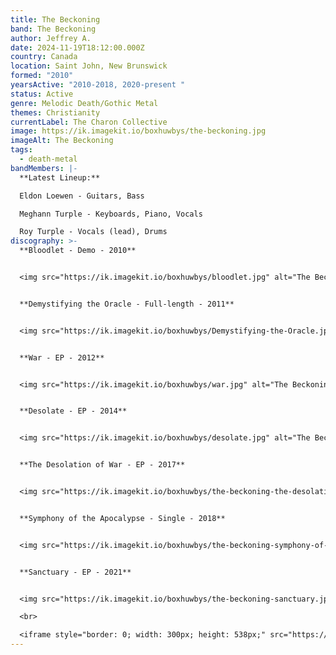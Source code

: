 ```yaml
---
title: The Beckoning
band: The Beckoning
author: Jeffrey A.
date: 2024-11-19T18:12:00.000Z
country: Canada
location: Saint John, New Brunswick
formed: "2010"
yearsActive: "2010-2018, 2020-present "
status: Active
genre: Melodic Death/Gothic Metal
themes: Christianity
currentLabel: The Charon Collective
image: https://ik.imagekit.io/boxhuwbys/the-beckoning.jpg
imageAlt: The Beckoning
tags:
  - death-metal
bandMembers: |-
  **Latest Lineup:**

  Eldon Loewen - Guitars, Bass  

  Meghann Turple - Keyboards, Piano, Vocals  

  Roy Turple - Vocals (lead), Drums
discography: >-
  **Bloodlet - Demo - 2010**  


  <img src="https://ik.imagekit.io/boxhuwbys/bloodlet.jpg" alt="The Beckoning Bloodlet - Demo cover" style="width:300px; height:auto;">


  **Demystifying the Oracle - Full-length - 2011**  


  <img src="https://ik.imagekit.io/boxhuwbys/Demystifying-the-Oracle.jpg" alt="The Beckoning Demystifying the Oracle - Full-length  cover" style="width:300px; height:auto;">


  **War - EP - 2012**  


  <img src="https://ik.imagekit.io/boxhuwbys/war.jpg" alt="The Beckoning War  cover" style="width:300px; height:auto;">


  **Desolate - EP - 2014**  


  <img src="https://ik.imagekit.io/boxhuwbys/desolate.jpg" alt="The Beckoning Desolate - EP  cover" style="width:300px; height:auto;">


  **The Desolation of War - EP - 2017**  


  <img src="https://ik.imagekit.io/boxhuwbys/the-beckoning-the-desolation-of-war-ep.webp" alt="The Beckoning The Desolation of War - EP cover" style="width:300px; height:auto;">


  **Symphony of the Apocalypse - Single - 2018**  


  <img src="https://ik.imagekit.io/boxhuwbys/the-beckoning-symphony-of-apocalypse.webp" alt="The Beckoning Symphony of the Apocalypse - Single cover" style="width:300px; height:auto;">


  **Sanctuary - EP - 2021**  


  <img src="https://ik.imagekit.io/boxhuwbys/the-beckoning-sanctuary.jpg" alt="The Beckoning - Sanctuary - EP cover" style="width:300px; height:auto;">

  <br> 

  <iframe style="border: 0; width: 300px; height: 538px;" src="https://bandcamp.com/EmbeddedPlayer/album=2616887039/size=large/bgcol=333333/linkcol=0f91ff/transparent=true/" seamless><a href="https://thebeckoningcanada.bandcamp.com/album/sanctuary">Sanctuary by The Beckoning (Canada)</a></iframe>
---
```

